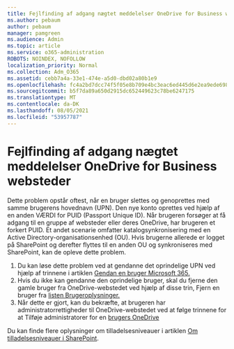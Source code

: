 ```yaml
---
title: Fejlfinding af adgang nægtet meddelelser OneDrive for Business websteder
ms.author: pebaum
author: pebaum
manager: pamgreen
ms.audience: Admin
ms.topic: article
ms.service: o365-administration
ROBOTS: NOINDEX, NOFOLLOW
localization_priority: Normal
ms.collection: Adm_O365
ms.assetid: cebb7a4a-33e1-474e-a5d0-dbd02a80b1e9
ms.openlocfilehash: fc4a2bd7dcc74f5f05e8b709e4bc3eac6ed445d6e2ea9ede698abbc8667723ce
ms.sourcegitcommit: b5f7da89a650d2915dc652449623c78be6247175
ms.translationtype: MT
ms.contentlocale: da-DK
ms.lasthandoff: 08/05/2021
ms.locfileid: "53957787"
---
```

# <a name="troubleshooting-access-denied-messages-to-onedrive-for-business-sites"></a>Fejlfinding af adgang nægtet meddelelser OneDrive for Business websteder

Dette problem opstår oftest, når en bruger slettes og genoprettes med samme brugerens hovednavn (UPN). Den nye konto oprettes ved hjælp af en anden VÆRDI for PUID (Passport Unique ID). Når brugeren forsøger at få adgang til en gruppe af websteder eller deres OneDrive, har brugeren et forkert PUID. Et andet scenarie omfatter katalogsynkronisering med en Active Directory-organisationsenhed (OU). Hvis brugerne allerede er logget på SharePoint og derefter flyttes til en anden OU og synkroniseres med SharePoint, kan de opleve dette problem.

1. Du kan løse dette problem ved at gendanne det oprindelige UPN ved hjælp af trinnene i artiklen [Gendan en bruger Microsoft 365.](https://docs.microsoft.com/microsoft-365/admin/add-users/restore-user)
2. Hvis du ikke kan gendanne den oprindelige bruger, skal du fjerne den gamle bruger fra OneDrive-webstedet ved hjælp af disse trin, Fjern en bruger fra [listen Brugeroplysninger.]() 
3. Når dette er gjort, kan du bekræfte, at brugeren har administratorrettigheder til OneDrive-webstedet ved at følge trinnene for at Tilføje administratorer for en [brugers OneDrive](https://docs.microsoft.com/sharepoint/manage-user-profiles)

Du kan finde flere oplysninger om tilladelsesniveauer i artiklen [Om tilladelsesniveauer i SharePoint](https://docs.microsoft.com/sharepoint/understanding-permission-levels).
